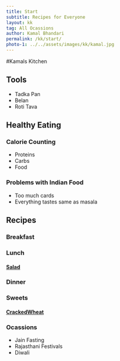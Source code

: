```yaml
---
title: Start
subtitle: Recipes for Everyone
layout: kk
tag: All Ocassions
author: Kamal Bhandari
permalink: /kk/start/
photo-1: ../../assets/images/kk/kamal.jpg
---
```


#Kamals Kitchen

## Tools
- Tadka Pan
- Belan
- Roti Tava

## Healthy Eating
### Calorie Counting
- Proteins
- Carbs
- Food
### Problems with Indian Food
- Too much cards
- Everything tastes same as masala

## Recipes
### Breakfast
### Lunch
#### [Salad](/salad)

### Dinner

### Sweets
#### [CrackedWheat](/crackedwheat)
### Ocassions
- Jain Fasting
- Rajasthani Festivals
- Diwali